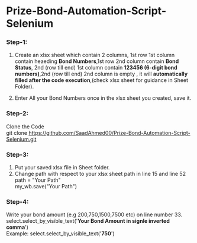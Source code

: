 # Prize-Bond-Automation-Script-Selenium
### Step-1:
1. Create an xlsx sheet which contain 2 columns, 1st row 1st column contain heaeding  **Bond Numbers**,1st row 2nd column contain **Bond Status**,
2nd (row till end) 1st column contain **123456 (6-digit bond numbers)**,2nd (row till end) 2nd column is empty , it will **automatically filled 
after the code execution**,(check xlsx sheet for guidance in Sheet Folder).

2. Enter All your Bond Numbers once in the xlsx sheet you created, save it.

### Step-2:
  Clone the Code <br/>git clone https://github.com/SaadAhmed00/Prize-Bond-Automation-Script-Selenium.git

### Step-3:
  1. Put your saved xlsx file in Sheet folder.
  2. Change path with respect to your xlsx sheet path in line 15 and line 52<br />
     path = "Your Path" <br />
     my_wb.save("Your Path")

### Step-4:
  Write your bond amount (e.g 200,750,1500,7500 etc) on line number 33. <br />
  select.select_by_visible_text('**Your Bond Amount in signle inverted comma**') <br/>
  Example: select.select_by_visible_text('**750**')
